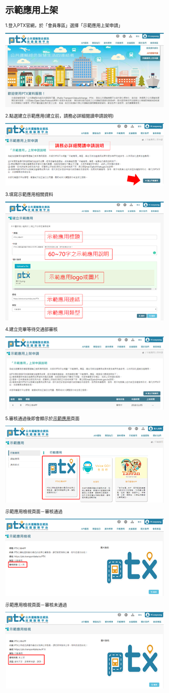 # 示範應用上架

1.登入PTX官網，於「會員專區」選擇「示範應用上架申請」

![](../.gitbook/assets/image%20%2817%29%20%283%29%20%283%29.png)

2.點選建立示範應用\(建立前，請務必詳細閱讀申請說明\)

![](../.gitbook/assets/image%20%286%29.png)

3.填寫示範應用相關資料

![](../.gitbook/assets/image%20%281%29.png)

4.建立完畢等待交通部審核

![](../.gitbook/assets/image%20%289%29.png)

5.審核通過後即會顯示於[示範應用](https://ptx.transportdata.tw/PTX/Demo/Example)頁面

![](../.gitbook/assets/image%20%288%29.png)

示範應用檢視頁面－審核通過

![](../.gitbook/assets/image%20%285%29%20%282%29.png)

示範應用檢視頁面－審核未通過

![](../.gitbook/assets/image%20%2810%29.png)

